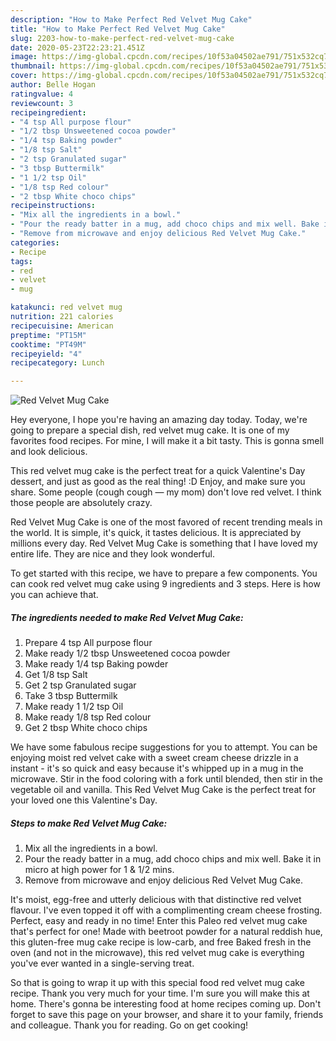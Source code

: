 ```yaml
---
description: "How to Make Perfect Red Velvet Mug Cake"
title: "How to Make Perfect Red Velvet Mug Cake"
slug: 2203-how-to-make-perfect-red-velvet-mug-cake
date: 2020-05-23T22:23:21.451Z
image: https://img-global.cpcdn.com/recipes/10f53a04502ae791/751x532cq70/red-velvet-mug-cake-recipe-main-photo.jpg
thumbnail: https://img-global.cpcdn.com/recipes/10f53a04502ae791/751x532cq70/red-velvet-mug-cake-recipe-main-photo.jpg
cover: https://img-global.cpcdn.com/recipes/10f53a04502ae791/751x532cq70/red-velvet-mug-cake-recipe-main-photo.jpg
author: Belle Hogan
ratingvalue: 4
reviewcount: 3
recipeingredient:
- "4 tsp All purpose flour"
- "1/2 tbsp Unsweetened cocoa powder"
- "1/4 tsp Baking powder"
- "1/8 tsp Salt"
- "2 tsp Granulated sugar"
- "3 tbsp Buttermilk"
- "1 1/2 tsp Oil"
- "1/8 tsp Red colour"
- "2 tbsp White choco chips"
recipeinstructions:
- "Mix all the ingredients in a bowl."
- "Pour the ready batter in a mug, add choco chips and mix well. Bake it in micro at high power for 1 &amp; 1/2 mins."
- "Remove from microwave and enjoy delicious Red Velvet Mug Cake."
categories:
- Recipe
tags:
- red
- velvet
- mug

katakunci: red velvet mug 
nutrition: 221 calories
recipecuisine: American
preptime: "PT15M"
cooktime: "PT49M"
recipeyield: "4"
recipecategory: Lunch

---
```



![Red Velvet Mug Cake](https://img-global.cpcdn.com/recipes/10f53a04502ae791/751x532cq70/red-velvet-mug-cake-recipe-main-photo.jpg)

Hey everyone, I hope you're having an amazing day today. Today, we're going to prepare a special dish, red velvet mug cake. It is one of my favorites food recipes. For mine, I will make it a bit tasty. This is gonna smell and look delicious.

This red velvet mug cake is the perfect treat for a quick Valentine&#39;s Day dessert, and just as good as the real thing! :D Enjoy, and make sure you share. Some people (cough cough — my mom) don&#39;t love red velvet. I think those people are absolutely crazy.

Red Velvet Mug Cake is one of the most favored of recent trending meals in the world. It is simple, it's quick, it tastes delicious. It is appreciated by millions every day. Red Velvet Mug Cake is something that I have loved my entire life. They are nice and they look wonderful.


To get started with this recipe, we have to prepare a few components. You can cook red velvet mug cake using 9 ingredients and 3 steps. Here is how you can achieve that.

<!--inarticleads1-->

##### The ingredients needed to make Red Velvet Mug Cake:

1. Prepare 4 tsp All purpose flour
1. Make ready 1/2 tbsp Unsweetened cocoa powder
1. Make ready 1/4 tsp Baking powder
1. Get 1/8 tsp Salt
1. Get 2 tsp Granulated sugar
1. Take 3 tbsp Buttermilk
1. Make ready 1 1/2 tsp Oil
1. Make ready 1/8 tsp Red colour
1. Get 2 tbsp White choco chips


We have some fabulous recipe suggestions for you to attempt. You can be enjoying moist red velvet cake with a sweet cream cheese drizzle in a instant - it&#39;s so quick and easy because it&#39;s whipped up in a mug in the microwave. Stir in the food coloring with a fork until blended, then stir in the vegetable oil and vanilla. This Red Velvet Mug Cake is the perfect treat for your loved one this Valentine&#39;s Day. 

<!--inarticleads2-->

##### Steps to make Red Velvet Mug Cake:

1. Mix all the ingredients in a bowl.
1. Pour the ready batter in a mug, add choco chips and mix well. Bake it in micro at high power for 1 &amp; 1/2 mins.
1. Remove from microwave and enjoy delicious Red Velvet Mug Cake.


It&#39;s moist, egg-free and utterly delicious with that distinctive red velvet flavour. I&#39;ve even topped it off with a complimenting cream cheese frosting. Perfect, easy and ready in no time! Enter this Paleo red velvet mug cake that&#39;s perfect for one! Made with beetroot powder for a natural reddish hue, this gluten-free mug cake recipe is low-carb, and free Baked fresh in the oven (and not in the microwave), this red velvet mug cake is everything you&#39;ve ever wanted in a single-serving treat. 

So that is going to wrap it up with this special food red velvet mug cake recipe. Thank you very much for your time. I'm sure you will make this at home. There's gonna be interesting food at home recipes coming up. Don't forget to save this page on your browser, and share it to your family, friends and colleague. Thank you for reading. Go on get cooking!
